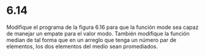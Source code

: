 # 6.14

Modifique el programa de la figura 6.16 para que la función mode sea capaz de manejar un empate para el valor modo. También modifique la función median de tal forma que en un arreglo que tenga un número par de elementos, los dos elementos del medio sean promediados.
